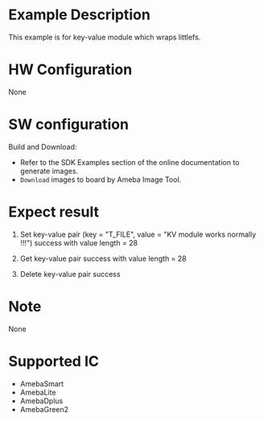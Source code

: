 # Example Description

This example is for key-value module which wraps littlefs.

# HW Configuration

None

# SW configuration

Build and Download:
   * Refer to the SDK Examples section of the online documentation to generate images.
   * `Download` images to board by Ameba Image Tool.

# Expect result

1. Set key-value pair (key = "T_FILE", value = "KV module works normally !!!") success with value length = 28

2. Get key-value pair success with value length = 28

3. Delete key-value pair success

# Note

None

# Supported IC

- AmebaSmart
- AmebaLite
- AmebaDplus
- AmebaGreen2
